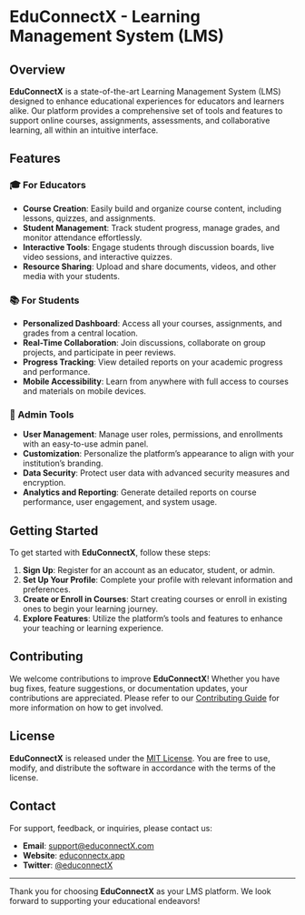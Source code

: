 # EduConnectX - Learning Management System (LMS)

## Overview

**EduConnectX** is a state-of-the-art Learning Management System (LMS) designed to enhance educational experiences for educators and learners alike. Our platform provides a comprehensive set of tools and features to support online courses, assignments, assessments, and collaborative learning, all within an intuitive interface.

## Features

### 🎓 For Educators
- **Course Creation**: Easily build and organize course content, including lessons, quizzes, and assignments.
- **Student Management**: Track student progress, manage grades, and monitor attendance effortlessly.
- **Interactive Tools**: Engage students through discussion boards, live video sessions, and interactive quizzes.
- **Resource Sharing**: Upload and share documents, videos, and other media with your students.

### 📚 For Students
- **Personalized Dashboard**: Access all your courses, assignments, and grades from a central location.
- **Real-Time Collaboration**: Join discussions, collaborate on group projects, and participate in peer reviews.
- **Progress Tracking**: View detailed reports on your academic progress and performance.
- **Mobile Accessibility**: Learn from anywhere with full access to courses and materials on mobile devices.

### 🔧 Admin Tools
- **User Management**: Manage user roles, permissions, and enrollments with an easy-to-use admin panel.
- **Customization**: Personalize the platform’s appearance to align with your institution’s branding.
- **Data Security**: Protect user data with advanced security measures and encryption.
- **Analytics and Reporting**: Generate detailed reports on course performance, user engagement, and system usage.

## Getting Started

To get started with **EduConnectX**, follow these steps:

1. **Sign Up**: Register for an account as an educator, student, or admin.
2. **Set Up Your Profile**: Complete your profile with relevant information and preferences.
3. **Create or Enroll in Courses**: Start creating courses or enroll in existing ones to begin your learning journey.
4. **Explore Features**: Utilize the platform’s tools and features to enhance your teaching or learning experience.

## Contributing

We welcome contributions to improve **EduConnectX**! Whether you have bug fixes, feature suggestions, or documentation updates, your contributions are appreciated. Please refer to our [Contributing Guide](CONTRIBUTING.md) for more information on how to get involved.

## License

**EduConnectX** is released under the [MIT License](LICENSE.md). You are free to use, modify, and distribute the software in accordance with the terms of the license.

## Contact

For support, feedback, or inquiries, please contact us:

- **Email**: [support@educonnectX.com](mailto:fedsi.yasser@gmail.com)
- **Website**: [educonnectx.app](https://educonnectx.app)
- **Twitter**: [@educonnectX](https://twitter.com/ecx_app)

---

Thank you for choosing **EduConnectX** as your LMS platform. We look forward to supporting your educational endeavors!
